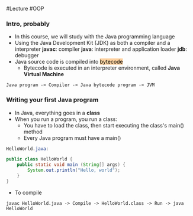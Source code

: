 #Lecture #OOP
### Intro, probably
- In this course, we will study with the Java programming language
- Using the Java Development Kit (JDK) as both a compiler and a interpreter
	**javac**: compiler
	**java**: interpreter and application loader
	**jdb**: debugger
- Java source code is compiled into <mark style="background: #FFB86CA6;">bytecode</mark>
	- Bytecode is executed in an interpreter environment, called **Java Virtual Machine**

~~~ Compiling
Java program -> Compiler -> Java bytecode program -> JVM
~~~
### Writing your first Java program
- In Java, everything goes in a **class**
- When you run a program, you run a class:
	- You have to load the class, then start executing the class's main() method 
	- Every Java program must have a main()

``` java
HelloWorld.java:

public class HelloWorld {
	public static void main (String[] args) {
		System.out.println("Hello, world");
	}
}
```

- To compile

```
javac HelloWorld.java -> Compile -> HelloWorld.class -> Run -> java HelloWorld
```

